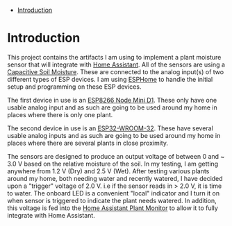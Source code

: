 - [Introduction](#introduction)



# Introduction
This project contains the artifacts I am using to implement a plant moisture sensor that will integrate with [Home Assistant](https://www.home-assistant.io/). All of the sensors are using a [Capacitive Soil Moisture](https://www.amazon.com/dp/B094J8XD83?psc=1&ref=ppx_yo2ov_dt_b_product_details). These are connected to the analog input(s) of two different types of ESP devices. I am using [ESPHome](https://esphome.io/) to handle the initial setup and programming on these ESP devices.

The first device in use is an [ESP8266 Node Mini D1](https://www.amazon.com/dp/B081PX9YFV?psc=1&ref=ppx_yo2ov_dt_b_product_details). These only have one usable analog input and as such are going to be used around my home in places where there is only one plant.

The second device in use is an [ESP32-WROOM-32](https://www.amazon.com/dp/B09KRHNC6Z?psc=1&ref=ppx_yo2ov_dt_b_product_details). These have several usable analog inputs and as such are going to be used around my home in places where there are several plants in close proximity.

The sensors are designed to produce an output voltage of between 0 and ~ 3.0 V based on the relative moisture of the soil. In my testing, I am getting anywhere from 1.2 V (Dry) and 2.5 V (Wet).  After testing various plants around my home, both needing water and recently watered, I have decided upon a "trigger" voltage of 2.0 V. i.e if the sensor reads in > 2.0 V, it is time to water.  The onboard LED is a convenient "local" indicator and I turn it on when sensor is triggered to indicate the plant needs watered. In addition, this voltage is fed into the [Home Assistant Plant Monitor](https://www.home-assistant.io/integrations/plant/) to allow it to fully integrate with Home Assistant.

